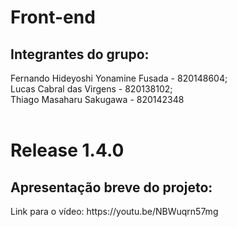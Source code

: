 <h1>Front-end</h1>

<h2>Integrantes do grupo:</h2>
Fernando Hideyoshi Yonamine Fusada - 820148604; <br />
Lucas Cabral das Virgens - 820138102; <br />
Thiago Masaharu Sakugawa - 820142348
<br />
<br />
<h1>Release 1.4.0</h1>
<h2>Apresentação breve do projeto:</h2>
Link para o vídeo: https://youtu.be/NBWuqrn57mg
